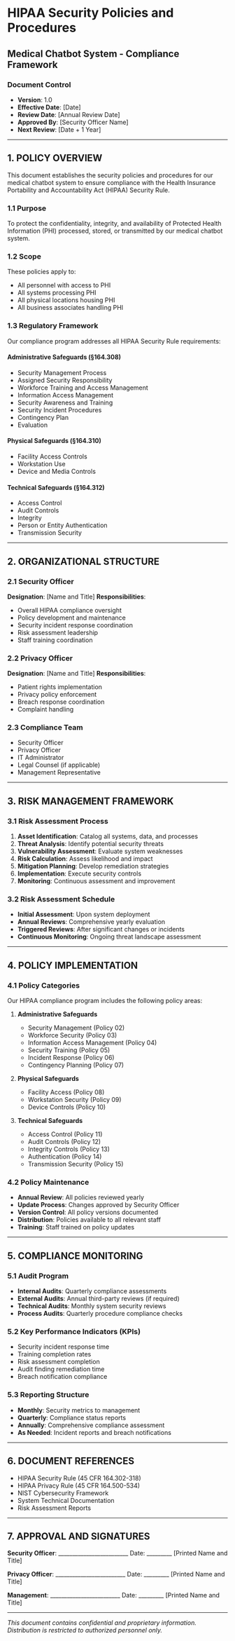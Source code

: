 # HIPAA Security Policies and Procedures
## Medical Chatbot System - Compliance Framework

### Document Control
- **Version**: 1.0
- **Effective Date**: [Date]
- **Review Date**: [Annual Review Date]
- **Approved By**: [Security Officer Name]
- **Next Review**: [Date + 1 Year]

---

## 1. POLICY OVERVIEW

This document establishes the security policies and procedures for our medical chatbot system to ensure compliance with the Health Insurance Portability and Accountability Act (HIPAA) Security Rule.

### 1.1 Purpose
To protect the confidentiality, integrity, and availability of Protected Health Information (PHI) processed, stored, or transmitted by our medical chatbot system.

### 1.2 Scope
These policies apply to:
- All personnel with access to PHI
- All systems processing PHI
- All physical locations housing PHI
- All business associates handling PHI

### 1.3 Regulatory Framework
Our compliance program addresses all HIPAA Security Rule requirements:

#### Administrative Safeguards (§164.308)
- Security Management Process
- Assigned Security Responsibility
- Workforce Training and Access Management
- Information Access Management
- Security Awareness and Training
- Security Incident Procedures
- Contingency Plan
- Evaluation

#### Physical Safeguards (§164.310)
- Facility Access Controls
- Workstation Use
- Device and Media Controls

#### Technical Safeguards (§164.312)
- Access Control
- Audit Controls
- Integrity
- Person or Entity Authentication
- Transmission Security

---

## 2. ORGANIZATIONAL STRUCTURE

### 2.1 Security Officer
**Designation**: [Name and Title]
**Responsibilities**:
- Overall HIPAA compliance oversight
- Policy development and maintenance
- Security incident response coordination
- Risk assessment leadership
- Staff training coordination

### 2.2 Privacy Officer
**Designation**: [Name and Title]
**Responsibilities**:
- Patient rights implementation
- Privacy policy enforcement
- Breach response coordination
- Complaint handling

### 2.3 Compliance Team
- Security Officer
- Privacy Officer
- IT Administrator
- Legal Counsel (if applicable)
- Management Representative

---

## 3. RISK MANAGEMENT FRAMEWORK

### 3.1 Risk Assessment Process
1. **Asset Identification**: Catalog all systems, data, and processes
2. **Threat Analysis**: Identify potential security threats
3. **Vulnerability Assessment**: Evaluate system weaknesses
4. **Risk Calculation**: Assess likelihood and impact
5. **Mitigation Planning**: Develop remediation strategies
6. **Implementation**: Execute security controls
7. **Monitoring**: Continuous assessment and improvement

### 3.2 Risk Assessment Schedule
- **Initial Assessment**: Upon system deployment
- **Annual Reviews**: Comprehensive yearly evaluation
- **Triggered Reviews**: After significant changes or incidents
- **Continuous Monitoring**: Ongoing threat landscape assessment

---

## 4. POLICY IMPLEMENTATION

### 4.1 Policy Categories
Our HIPAA compliance program includes the following policy areas:

1. **Administrative Safeguards**
   - Security Management (Policy 02)
   - Workforce Security (Policy 03)
   - Information Access Management (Policy 04)
   - Security Training (Policy 05)
   - Incident Response (Policy 06)
   - Contingency Planning (Policy 07)

2. **Physical Safeguards**
   - Facility Access (Policy 08)
   - Workstation Security (Policy 09)
   - Device Controls (Policy 10)

3. **Technical Safeguards**
   - Access Control (Policy 11)
   - Audit Controls (Policy 12)
   - Integrity Controls (Policy 13)
   - Authentication (Policy 14)
   - Transmission Security (Policy 15)

### 4.2 Policy Maintenance
- **Annual Review**: All policies reviewed yearly
- **Update Process**: Changes approved by Security Officer
- **Version Control**: All policy versions documented
- **Distribution**: Policies available to all relevant staff
- **Training**: Staff trained on policy updates

---

## 5. COMPLIANCE MONITORING

### 5.1 Audit Program
- **Internal Audits**: Quarterly compliance assessments
- **External Audits**: Annual third-party reviews (if required)
- **Technical Audits**: Monthly system security reviews
- **Process Audits**: Quarterly procedure compliance checks

### 5.2 Key Performance Indicators (KPIs)
- Security incident response time
- Training completion rates
- Risk assessment completion
- Audit finding remediation time
- Breach notification compliance

### 5.3 Reporting Structure
- **Monthly**: Security metrics to management
- **Quarterly**: Compliance status reports
- **Annually**: Comprehensive compliance assessment
- **As Needed**: Incident reports and breach notifications

---

## 6. DOCUMENT REFERENCES

- HIPAA Security Rule (45 CFR 164.302-318)
- HIPAA Privacy Rule (45 CFR 164.500-534)
- NIST Cybersecurity Framework
- System Technical Documentation
- Risk Assessment Reports

---

## 7. APPROVAL AND SIGNATURES

**Security Officer**: _________________________ Date: _________
[Printed Name and Title]

**Privacy Officer**: _________________________ Date: _________
[Printed Name and Title]

**Management**: _________________________ Date: _________
[Printed Name and Title]

---

*This document contains confidential and proprietary information. Distribution is restricted to authorized personnel only.*
